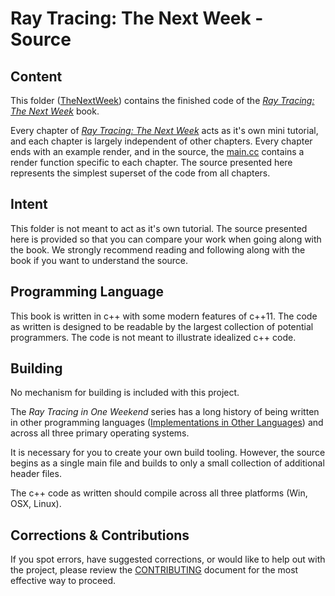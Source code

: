 Ray Tracing: The Next Week - Source
====================================================================================================

Content
--------
This folder ([TheNextWeek][]) contains the finished code of the [_Ray Tracing: The Next Week_][] book.

Every chapter of [_Ray Tracing: The Next Week_][] acts as it's own mini tutorial, and each chapter is largely independent of other chapters. Every chapter ends with an example render, and in the source, the [main.cc][] contains a render function specific to each chapter. The source presented here represents the simplest superset of the code from all chapters.

Intent
-------
This folder is not meant to act as it's own tutorial. The source presented here is provided so that you can compare your work when going along with the book. We strongly recommend reading and following along with the book if you want to understand the source.

Programming Language
---------------------
This book is written in c++ with some modern features of c++11. The code as written is designed to be readable by the largest collection of potential programmers. The code is not meant to illustrate idealized c++ code.

Building
---------
No mechanism for building is included with this project.

The _Ray Tracing in One Weekend_ series has a long history of being written in other programming languages ([Implementations in Other Languages][]) and across all three primary operating systems.

It is necessary for you to create your own build tooling. However, the source begins as a single main file and builds to only a small collection of additional header files.

The c++ code as written should compile across all three platforms (Win, OSX, Linux).

Corrections & Contributions
----------------------------
If you spot errors, have suggested corrections, or would like to help out with the project, please
review the [CONTRIBUTING][] document for the most effective way to proceed.



[TheNextWeek]:                         https://github.com/RayTracing/raytracing.github.io/tree/master/src/TheNextWeek
[_Ray Tracing: The Next Week_]:         https://github.com/RayTracing/raytracing.github.io/tree/master/books/RayTracingTheNextWeek.html
[main.cc]:                              https://github.com/RayTracing/raytracing.github.io/tree/master/src/TheNextWeek/main.cc
[Implementations in Other Languages]:   https://github.com/RayTracing/InOneWeekend/wiki/Implementations-in-Other-Languages
[CONTRIBUTING]:                         ../../CONTRIBUTING.md